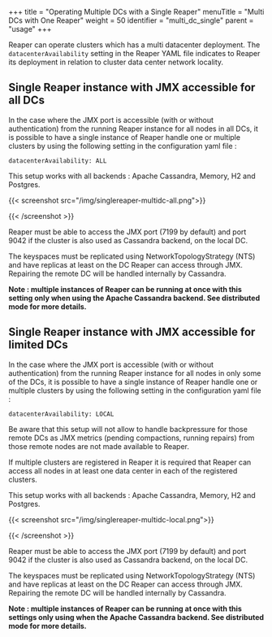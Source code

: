 +++
title = "Operating Multiple DCs with a Single Reaper"
menuTitle = "Multi DCs with One Reaper"
weight = 50
identifier = "multi_dc_single"
parent = "usage"
+++


Reaper can operate clusters which has a multi datacenter deployment. The `datacenterAvailability` setting in the Reaper YAML file indicates to Reaper its deployment in relation to cluster data center network locality.

## Single Reaper instance with JMX accessible for all DCs

In the case where the JMX port is accessible (with or without authentication) from the running Reaper instance for all nodes in all DCs, it is possible to have a single instance of Reaper handle one or multiple clusters by using the following setting in the configuration yaml file :  

```
datacenterAvailability: ALL
```

This setup works with all backends : Apache Cassandra, Memory, H2 and Postgres.


{{< screenshot src="/img/singlereaper-multidc-all.png">}}

{{< /screenshot >}}

Reaper must be able to access the JMX port (7199 by default) and port 9042 if the cluster is also used as Cassandra backend, on the local DC.

The keyspaces must be replicated using NetworkTopologyStrategy (NTS) and have replicas at least on the DC Reaper can access through JMX. Repairing the remote DC will be handled internally by Cassandra.

**Note : multiple instances of Reaper can be running at once with this setting only when using the Apache Cassandra backend. See distributed mode for more details.** 

## Single Reaper instance with JMX accessible for limited DCs

In the case where the JMX port is accessible (with or without authentication) from the running Reaper instance for all nodes in only some of the DCs, it is possible to have a single instance of Reaper handle one or multiple clusters by using the following setting in the configuration yaml file :  

```
datacenterAvailability: LOCAL
```

Be aware that this setup will not allow to handle backpressure for those remote DCs as JMX metrics (pending compactions, running repairs) from those remote nodes are not made available to Reaper.

If multiple clusters are registered in Reaper it is required that Reaper can access all nodes in at least one data center in each of the registered clusters.

This setup works with all backends : Apache Cassandra, Memory, H2 and Postgres.


{{< screenshot src="/img/singlereaper-multidc-local.png">}}

{{< /screenshot >}}

Reaper must be able to access the JMX port (7199 by default) and port 9042 if the cluster is also used as Cassandra backend, on the local DC.

The keyspaces must be replicated using NetworkTopologyStrategy (NTS) and have replicas at least on the DC Reaper can access through JMX. Repairing the remote DC will be handled internally by Cassandra.

**Note : multiple instances of Reaper can be running at once with this settings only using when the Apache Cassandra backend. See distributed mode for more details.** 
  



